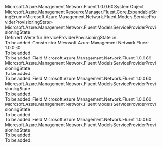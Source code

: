 <Type Name="ServiceProviderProvisioningState" FullName="Microsoft.Azure.Management.Network.Fluent.Models.ServiceProviderProvisioningState">
  <TypeSignature Language="C#" Value="public class ServiceProviderProvisioningState : Microsoft.Azure.Management.ResourceManager.Fluent.Core.ExpandableStringEnum&lt;Microsoft.Azure.Management.Network.Fluent.Models.ServiceProviderProvisioningState&gt;" />
  <TypeSignature Language="ILAsm" Value=".class public auto ansi beforefieldinit ServiceProviderProvisioningState extends Microsoft.Azure.Management.ResourceManager.Fluent.Core.ExpandableStringEnum`1&lt;class Microsoft.Azure.Management.Network.Fluent.Models.ServiceProviderProvisioningState&gt;" />
  <TypeSignature Language="DocId" Value="T:Microsoft.Azure.Management.Network.Fluent.Models.ServiceProviderProvisioningState" />
  <TypeSignature Language="VB.NET" Value="Public Class ServiceProviderProvisioningState&#xA;Inherits ExpandableStringEnum(Of ServiceProviderProvisioningState)" />
  <TypeSignature Language="F#" Value="type ServiceProviderProvisioningState = class&#xA;    inherit ExpandableStringEnum&lt;ServiceProviderProvisioningState&gt;" />
  <AssemblyInfo>
    <AssemblyName>Microsoft.Azure.Management.Network.Fluent</AssemblyName>
    <AssemblyVersion>1.0.0.60</AssemblyVersion>
  </AssemblyInfo>
  <Base>
    <BaseTypeName>System.Object</BaseTypeName>
    <BaseTypeName FrameworkAlternate="azure-dotnet">Microsoft.Azure.Management.ResourceManager.Fluent.Core.ExpandableStringEnum&lt;Microsoft.Azure.Management.Network.Fluent.Models.ServiceProviderProvisioningState&gt;</BaseTypeName>
    <BaseTypeArguments>
      <BaseTypeArgument TypeParamName="!0">Microsoft.Azure.Management.Network.Fluent.Models.ServiceProviderProvisioningState</BaseTypeArgument>
    </BaseTypeArguments>
  </Base>
  <Interfaces />
  <Docs>
    <summary>
            Definiert Werte für ServiceProviderProvisioningState an.
            </summary>
    <remarks>To be added.</remarks>
  </Docs>
  <Members>
    <Member MemberName=".ctor">
      <MemberSignature Language="C#" Value="public ServiceProviderProvisioningState ();" />
      <MemberSignature Language="ILAsm" Value=".method public hidebysig specialname rtspecialname instance void .ctor() cil managed" />
      <MemberSignature Language="DocId" Value="M:Microsoft.Azure.Management.Network.Fluent.Models.ServiceProviderProvisioningState.#ctor" />
      <MemberSignature Language="VB.NET" Value="Public Sub New ()" />
      <MemberType>Constructor</MemberType>
      <AssemblyInfo>
        <AssemblyName>Microsoft.Azure.Management.Network.Fluent</AssemblyName>
        <AssemblyVersion>1.0.0.60</AssemblyVersion>
      </AssemblyInfo>
      <Parameters />
      <Docs>
        <summary>To be added.</summary>
        <remarks>To be added.</remarks>
      </Docs>
    </Member>
    <Member MemberName="Deprovisioning">
      <MemberSignature Language="C#" Value="public static readonly Microsoft.Azure.Management.Network.Fluent.Models.ServiceProviderProvisioningState Deprovisioning;" />
      <MemberSignature Language="ILAsm" Value=".field public static initonly class Microsoft.Azure.Management.Network.Fluent.Models.ServiceProviderProvisioningState Deprovisioning" />
      <MemberSignature Language="DocId" Value="F:Microsoft.Azure.Management.Network.Fluent.Models.ServiceProviderProvisioningState.Deprovisioning" />
      <MemberSignature Language="VB.NET" Value="Public Shared ReadOnly Deprovisioning As ServiceProviderProvisioningState " />
      <MemberSignature Language="F#" Value=" staticval mutable Deprovisioning : Microsoft.Azure.Management.Network.Fluent.Models.ServiceProviderProvisioningState" Usage="Microsoft.Azure.Management.Network.Fluent.Models.ServiceProviderProvisioningState.Deprovisioning" />
      <MemberType>Field</MemberType>
      <AssemblyInfo>
        <AssemblyName>Microsoft.Azure.Management.Network.Fluent</AssemblyName>
        <AssemblyVersion>1.0.0.60</AssemblyVersion>
      </AssemblyInfo>
      <ReturnValue>
        <ReturnType>Microsoft.Azure.Management.Network.Fluent.Models.ServiceProviderProvisioningState</ReturnType>
      </ReturnValue>
      <Docs>
        <summary>To be added.</summary>
        <remarks>To be added.</remarks>
      </Docs>
    </Member>
    <Member MemberName="NotProvisioned">
      <MemberSignature Language="C#" Value="public static readonly Microsoft.Azure.Management.Network.Fluent.Models.ServiceProviderProvisioningState NotProvisioned;" />
      <MemberSignature Language="ILAsm" Value=".field public static initonly class Microsoft.Azure.Management.Network.Fluent.Models.ServiceProviderProvisioningState NotProvisioned" />
      <MemberSignature Language="DocId" Value="F:Microsoft.Azure.Management.Network.Fluent.Models.ServiceProviderProvisioningState.NotProvisioned" />
      <MemberSignature Language="VB.NET" Value="Public Shared ReadOnly NotProvisioned As ServiceProviderProvisioningState " />
      <MemberSignature Language="F#" Value=" staticval mutable NotProvisioned : Microsoft.Azure.Management.Network.Fluent.Models.ServiceProviderProvisioningState" Usage="Microsoft.Azure.Management.Network.Fluent.Models.ServiceProviderProvisioningState.NotProvisioned" />
      <MemberType>Field</MemberType>
      <AssemblyInfo>
        <AssemblyName>Microsoft.Azure.Management.Network.Fluent</AssemblyName>
        <AssemblyVersion>1.0.0.60</AssemblyVersion>
      </AssemblyInfo>
      <ReturnValue>
        <ReturnType>Microsoft.Azure.Management.Network.Fluent.Models.ServiceProviderProvisioningState</ReturnType>
      </ReturnValue>
      <Docs>
        <summary>To be added.</summary>
        <remarks>To be added.</remarks>
      </Docs>
    </Member>
    <Member MemberName="Provisioned">
      <MemberSignature Language="C#" Value="public static readonly Microsoft.Azure.Management.Network.Fluent.Models.ServiceProviderProvisioningState Provisioned;" />
      <MemberSignature Language="ILAsm" Value=".field public static initonly class Microsoft.Azure.Management.Network.Fluent.Models.ServiceProviderProvisioningState Provisioned" />
      <MemberSignature Language="DocId" Value="F:Microsoft.Azure.Management.Network.Fluent.Models.ServiceProviderProvisioningState.Provisioned" />
      <MemberSignature Language="VB.NET" Value="Public Shared ReadOnly Provisioned As ServiceProviderProvisioningState " />
      <MemberSignature Language="F#" Value=" staticval mutable Provisioned : Microsoft.Azure.Management.Network.Fluent.Models.ServiceProviderProvisioningState" Usage="Microsoft.Azure.Management.Network.Fluent.Models.ServiceProviderProvisioningState.Provisioned" />
      <MemberType>Field</MemberType>
      <AssemblyInfo>
        <AssemblyName>Microsoft.Azure.Management.Network.Fluent</AssemblyName>
        <AssemblyVersion>1.0.0.60</AssemblyVersion>
      </AssemblyInfo>
      <ReturnValue>
        <ReturnType>Microsoft.Azure.Management.Network.Fluent.Models.ServiceProviderProvisioningState</ReturnType>
      </ReturnValue>
      <Docs>
        <summary>To be added.</summary>
        <remarks>To be added.</remarks>
      </Docs>
    </Member>
    <Member MemberName="Provisioning">
      <MemberSignature Language="C#" Value="public static readonly Microsoft.Azure.Management.Network.Fluent.Models.ServiceProviderProvisioningState Provisioning;" />
      <MemberSignature Language="ILAsm" Value=".field public static initonly class Microsoft.Azure.Management.Network.Fluent.Models.ServiceProviderProvisioningState Provisioning" />
      <MemberSignature Language="DocId" Value="F:Microsoft.Azure.Management.Network.Fluent.Models.ServiceProviderProvisioningState.Provisioning" />
      <MemberSignature Language="VB.NET" Value="Public Shared ReadOnly Provisioning As ServiceProviderProvisioningState " />
      <MemberSignature Language="F#" Value=" staticval mutable Provisioning : Microsoft.Azure.Management.Network.Fluent.Models.ServiceProviderProvisioningState" Usage="Microsoft.Azure.Management.Network.Fluent.Models.ServiceProviderProvisioningState.Provisioning" />
      <MemberType>Field</MemberType>
      <AssemblyInfo>
        <AssemblyName>Microsoft.Azure.Management.Network.Fluent</AssemblyName>
        <AssemblyVersion>1.0.0.60</AssemblyVersion>
      </AssemblyInfo>
      <ReturnValue>
        <ReturnType>Microsoft.Azure.Management.Network.Fluent.Models.ServiceProviderProvisioningState</ReturnType>
      </ReturnValue>
      <Docs>
        <summary>To be added.</summary>
        <remarks>To be added.</remarks>
      </Docs>
    </Member>
  </Members>
</Type>